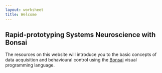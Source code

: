 ```yaml
---
layout: worksheet
title: Welcome
---
```


## Rapid-prototyping Systems Neuroscience with Bonsai

The resources on this website will introduce you to the basic concepts of data acquisition and behavioural control using the [Bonsai](http://bonsai-rx.org/) visual programming language.

